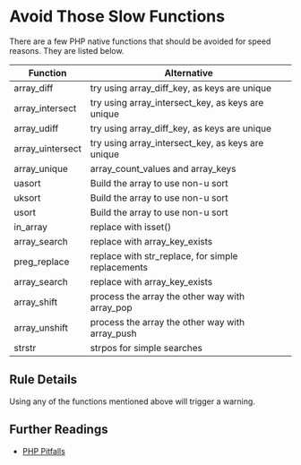 <!-- Performances -->
# Avoid Those Slow Functions

There are a few PHP native functions that should be avoided for speed reasons. They are listed below. 

| Function | Alternative |
|---|---|
| array\_diff        | try using array\_diff\_key, as keys are unique |
| array\_intersect   | try using array\_intersect\_key, as keys are unique |
| array\_udiff       | try using array\_diff\_key, as keys are unique |
| array\_uintersect  | try using array\_intersect\_key, as keys are unique |
| array\_unique      |  array\_count\_values and array\_keys|
| uasort             | Build the array to use non-u sort|
| uksort             | Build the array to use non-u sort|
| usort              | Build the array to use non-u sort|
| in_array           | replace with isset() |
| array_search              | replace with array_key_exists |
| preg_replace              | replace with str_replace, for simple replacements |
| array_search              | replace with array_key_exists |
| array_shift              | process the array the other way with array_pop |
| array_unshift              | process the array the other way with array_push |
| strstr              | strpos for simple searches |

<!--
|   |   |
-->


## Rule Details

Using any of the functions mentioned above will trigger a warning. 

<!--
### Options

## When Not To Use It
-->

## Further Readings

* [PHP Pitfalls](https://secure.phabricator.com/book/phabflavor/article/php_pitfalls/)
